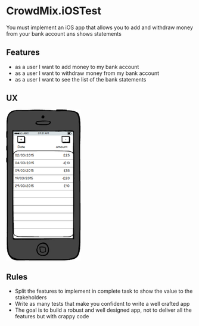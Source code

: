 # CrowdMix.iOSTest

You must implement an iOS app that allows you to add and withdraw money from your bank account ans shows statements

## Features
* as a user I want to add money to my bank account
* as a user I want to withdraw money from my bank account
* as a user I want to see the list of the bank statements

## UX
![wireframe](https://github.com/gscalzo/CrowdMix.iOSTest/blob/master/doc/wireframe.png)

## Rules
* Split the features to implement in complete task to show the value to the stakeholders
* Write as many tests that make you confident to write a well crafted app
* The goal is to build a robust and well designed app, not to deliver all the features but with crappy code
